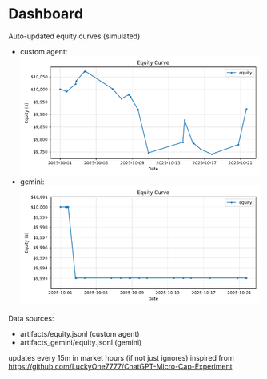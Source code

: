 # Dashboard

Auto-updated equity curves (simulated)

- custom agent: ![Equity Curve](artifacts/equity.png?v=27c4125)
- gemini: ![Equity Curve (Gemini)](artifacts_gemini/equity.png?v=27c4125)

Data sources:
- artifacts/equity.jsonl (custom agent)
- artifacts_gemini/equity.jsonl (gemini)

updates every 15m in market hours (if not just ignores)
inspired from https://github.com/LuckyOne7777/ChatGPT-Micro-Cap-Experiment